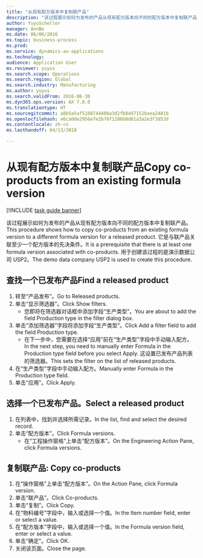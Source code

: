 ```yaml
--- 
title: "从现有配方版本中复制联产品"
description: "该过程展示如何为发布的产品从现有配方版本向不同的配方版本中复制联产品。"
author: YuyuScheller
manager: AnnBe
ms.date: 06/06/2016
ms.topic: business-process
ms.prod: 
ms.service: dynamics-ax-applications
ms.technology: 
audience: Application User
ms.reviewer: yuyus
ms.search.scope: Operations
ms.search.region: Global
ms.search.industry: Manufacturing
ms.author: yuyus
ms.search.validFrom: 2016-06-30
ms.dyn365.ops.version: AX 7.0.0
ms.translationtype: HT
ms.sourcegitcommit: a8b5a5af5108744406a3d2fb84d7151baea2481b
ms.openlocfilehash: e6ca0de2956e7e2b76f1286b0d01a3a2e3f3d53d
ms.contentlocale: zh-cn
ms.lasthandoff: 04/13/2018

---
```

# <a name="copy-co-products-from-an-existing-formula-version"></a><span data-ttu-id="91350-103">从现有配方版本中复制联产品</span><span class="sxs-lookup"><span data-stu-id="91350-103">Copy co-products from an existing formula version</span></span>

[!INCLUDE [task guide banner](../../includes/task-guide-banner.md)]

<span data-ttu-id="91350-104">该过程展示如何为发布的产品从现有配方版本向不同的配方版本中复制联产品。</span><span class="sxs-lookup"><span data-stu-id="91350-104">This procedure shows how to copy co-products from an existing formula version to a different formula version for a released product.</span></span> <span data-ttu-id="91350-105">它是与联产品关联至少一个配方版本的先决条件。</span><span class="sxs-lookup"><span data-stu-id="91350-105">It is a prerequisite that there is at least one formula version associated with co-products.</span></span> <span data-ttu-id="91350-106">用于创建该过程的是演示数据公司 USP2。</span><span class="sxs-lookup"><span data-stu-id="91350-106">The demo data company USP2 is used to create this procedure.</span></span>


## <a name="find-a-released-product"></a><span data-ttu-id="91350-107">查找一个已发布产品</span><span class="sxs-lookup"><span data-stu-id="91350-107">Find a released product</span></span>
1. <span data-ttu-id="91350-108">转至“产品发布”。</span><span class="sxs-lookup"><span data-stu-id="91350-108">Go to Released products.</span></span>
2. <span data-ttu-id="91350-109">单击“显示筛选器”。</span><span class="sxs-lookup"><span data-stu-id="91350-109">Click Show filters.</span></span>
    * <span data-ttu-id="91350-110">您即将在筛选器对话框中添加字段“生产类型”。</span><span class="sxs-lookup"><span data-stu-id="91350-110">You are about to add the field Production type in the filter dialog box.</span></span>  
3. <span data-ttu-id="91350-111">单击“添加筛选器”字段将添加字段“生产类型”。</span><span class="sxs-lookup"><span data-stu-id="91350-111">Click Add a filter field to add the field Production type.</span></span>
    * <span data-ttu-id="91350-112">在下一步中，您需要在选择“应用”前在“生产类型”字段中手动输入配方。</span><span class="sxs-lookup"><span data-stu-id="91350-112">In the next step, you need to manually enter Formula in the Production type field before you select Apply.</span></span> <span data-ttu-id="91350-113">这设置已发布产品列表的筛选器。</span><span class="sxs-lookup"><span data-stu-id="91350-113">This sets the filter on the list of released products.</span></span>  
4. <span data-ttu-id="91350-114">在“生产类型”字段中手动输入配方。</span><span class="sxs-lookup"><span data-stu-id="91350-114">Manually enter Formula in the Production type field.</span></span>
5. <span data-ttu-id="91350-115">单击“应用”。</span><span class="sxs-lookup"><span data-stu-id="91350-115">Click Apply.</span></span>

## <a name="select-a-released-product"></a><span data-ttu-id="91350-116">选择一个已发布产品。</span><span class="sxs-lookup"><span data-stu-id="91350-116">Select a released product</span></span>
1. <span data-ttu-id="91350-117">在列表中，找到并选择所需记录。</span><span class="sxs-lookup"><span data-stu-id="91350-117">In the list, find and select the desired record.</span></span>
2. <span data-ttu-id="91350-118">单击“配方版本”。</span><span class="sxs-lookup"><span data-stu-id="91350-118">Click Formula versions.</span></span>
    * <span data-ttu-id="91350-119">在“工程操作窗格”上单击“配方版本”。</span><span class="sxs-lookup"><span data-stu-id="91350-119">On the Engineering Action Pane, click Formula versions.</span></span>  

## <a name="copy-co-products"></a><span data-ttu-id="91350-120">复制联产品: </span><span class="sxs-lookup"><span data-stu-id="91350-120">Copy co-products</span></span>
1. <span data-ttu-id="91350-121">在“操作窗格”上单击“配方版本”。</span><span class="sxs-lookup"><span data-stu-id="91350-121">On the Action Pane, click Formula version.</span></span>
2. <span data-ttu-id="91350-122">单击“联产品”。</span><span class="sxs-lookup"><span data-stu-id="91350-122">Click Co-products.</span></span>
3. <span data-ttu-id="91350-123">单击“复制”。</span><span class="sxs-lookup"><span data-stu-id="91350-123">Click Copy.</span></span>
4. <span data-ttu-id="91350-124">在“物料编号”字段中，输入或选择一个值。</span><span class="sxs-lookup"><span data-stu-id="91350-124">In the Item number field, enter or select a value.</span></span>
5. <span data-ttu-id="91350-125">在“配方版本”字段中，输入或选择一个值。</span><span class="sxs-lookup"><span data-stu-id="91350-125">In the Formula version field, enter or select a value.</span></span>
6. <span data-ttu-id="91350-126">单击“确定”。</span><span class="sxs-lookup"><span data-stu-id="91350-126">Click OK.</span></span>
7. <span data-ttu-id="91350-127">关闭该页面。</span><span class="sxs-lookup"><span data-stu-id="91350-127">Close the page.</span></span>


